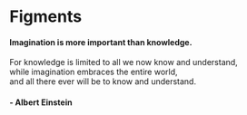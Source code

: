 # Figments
#### Imagination is more important than knowledge.  
For knowledge is limited to all we now know and understand,  
while imagination embraces the entire world,  
and all there ever will be to know and understand.  
#### - Albert Einstein
